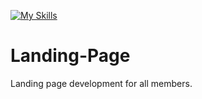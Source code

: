 [![My Skills](https://skillicons.dev/icons?i=dotnet,py,htmx,js)](https://skillicons.dev)

# Landing-Page
Landing page development for all members.